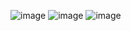 ![image](https://github.com/user-attachments/assets/a8632e59-e20d-446e-9510-c769eb6f766a)
![image](https://github.com/user-attachments/assets/293a0df1-c8fb-4593-9ce4-4e53c8a8d7db)
![image](https://github.com/user-attachments/assets/a88f7569-e63b-4a67-998c-4f2cc7e51466)

